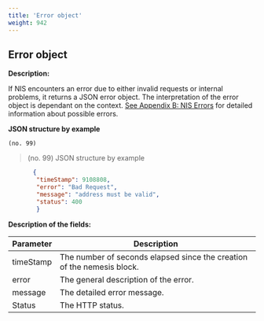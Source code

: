 ```yaml
---
title: 'Error object'
weight: 942
---
```


 
## Error object 
**Description:**
 
If NIS encounters an error due to either invalid requests or internal problems, it returns a JSON error object. The interpretation of the error object is dependant on the context. [See Appendix B: NIS Errors](#appendix-b-nis-errors) for detailed information about possible errors. 

 
**JSON structure by example**

`(no. 99) `

>    (no. 99) JSON structure by example

 
```json
       {
        "timeStamp": 9108808,
        "error": "Bad Request",
        "message": "address must be valid",
        "status": 400
        }
``` 
**Description of the fields:**
 

| Parameter | Description |
|------|------|
| timeStamp | The number of seconds elapsed since the creation of the nemesis block. |
| error | The general description of the error. |
| message | The detailed error message. |
| Status | The HTTP status. |

 

